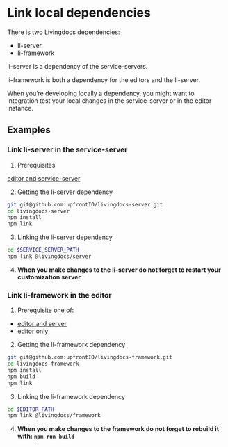 # Link local dependencies

There is two Livingdocs dependencies:
- li-server
- li-framework

li-server is a dependency of the service-servers.

li-framework is both a dependency for the editors and the li-server.

When you’re developing locally a dependency, you might want to integration test your local changes in the service-server or in the editor instance.

## Examples

### Link li-server in the service-server

1. Prerequisites

  [editor and service-server](../../../public/guides/local-development/editor-and-server.md)

2. Getting the li-server dependency

  ```bash
  git git@github.com:upfrontIO/livingdocs-server.git
  cd livingdocs-server
  npm install
  npm link
  ```

3. Linking the li-server dependency
  ```bash
  cd $SERVICE_SERVER_PATH
  npm link @livingdocs/server
  ```

4. **When you make changes to the li-server do not forget to restart your customization server**

### Link li-framework in the editor

1. Prerequisite
  one of:
  - [editor and server](../../../public/guides/local-development/editor-and-server.md)
  - [editor only](./editor-only.md)


2. Getting the li-framework dependency

  ```bash
  git git@github.com:upfrontIO/livingdocs-framework.git
  cd livingdocs-framework
  npm install
  npm build
  npm link
  ```

3. Linking the li-framework dependency
  ```bash
  cd $EDITOR_PATH
  npm link @livingdocs/framework
  ```

4. **When you make changes to the framework do not forget to rebuild it with:
`npm run build`**
